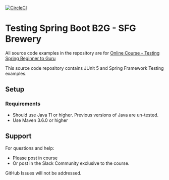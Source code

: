 
[![CircleCI](https://circleci.com/gh/Rouche/testing-spring-boot.svg?style=svg)](https://circleci.com/gh/Rouche/testing-spring-boot)

# Testing Spring Boot B2G - SFG Brewery

All source code examples in the repository are for [Online Course - Testing Spring Beginner to Guru](https://www.udemy.com/testing-spring-boot-beginner-to-guru/?couponCode=GITHUB_REPO)

This source code repository contains JUnit 5 and Spring Framework Testing examples.

## Setup
### Requirements
* Should use Java 11 or higher. Previous versions of Java are un-tested.
* Use Maven 3.6.0 or higher

## Support
For questions and help:
* Please post in course
* Or post in the Slack Community exclusive to the course.

GitHub Issues will not be addressed.

